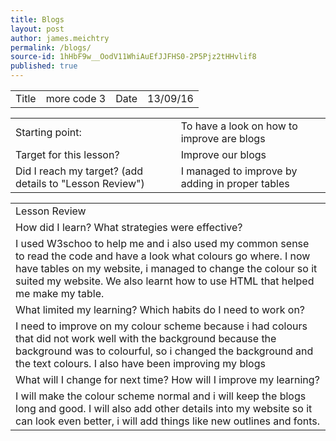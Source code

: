 ```yaml
---
title: Blogs
layout: post
author: james.meichtry
permalink: /blogs/
source-id: 1hHbF9w__OodV11WhiAuEfJJFHS0-2P5Pjz2tHHvlif8
published: true
---
```

<table>
  <tr>
    <td>Title</td>
    <td>more code 3</td>
    <td>Date</td>
    <td>13/09/16</td>
  </tr>
</table>


<table>
  <tr>
    <td>Starting point:</td>
    <td>To have a look on how to improve are blogs</td>
  </tr>
  <tr>
    <td>Target for this lesson?</td>
    <td>Improve our blogs</td>
  </tr>
  <tr>
    <td>Did I reach my target? 
(add details to "Lesson Review")</td>
    <td>I managed to improve by adding in proper tables</td>
  </tr>
</table>


<table>
  <tr>
    <td>Lesson Review</td>
  </tr>
  <tr>
    <td>How did I learn? What strategies were effective? </td>
  </tr>
  <tr>
    <td>I used W3schoo to help me and i also used my common sense to read the code and have a look what colours go where. I now have tables on my website, i managed to change the colour so it suited my website. We also learnt how to use HTML that helped me make my table.</td>
  </tr>
  <tr>
    <td>What limited my learning? Which habits do I need to work on? </td>
  </tr>
  <tr>
    <td>I need to improve on my colour scheme because i had colours that did not work well with the background because the background was to colourful, so i changed the background and the text colours. I also have been improving my blogs 
  
</td>
  </tr>
  <tr>
    <td>What will I change for next time? How will I improve my learning?</td>
  </tr>
  <tr>
    <td>I will make the colour scheme normal and i will keep the blogs long and good. I will also add other details into my website so it can look even better, i will add things like new outlines and fonts.</td>
  </tr>
</table>


